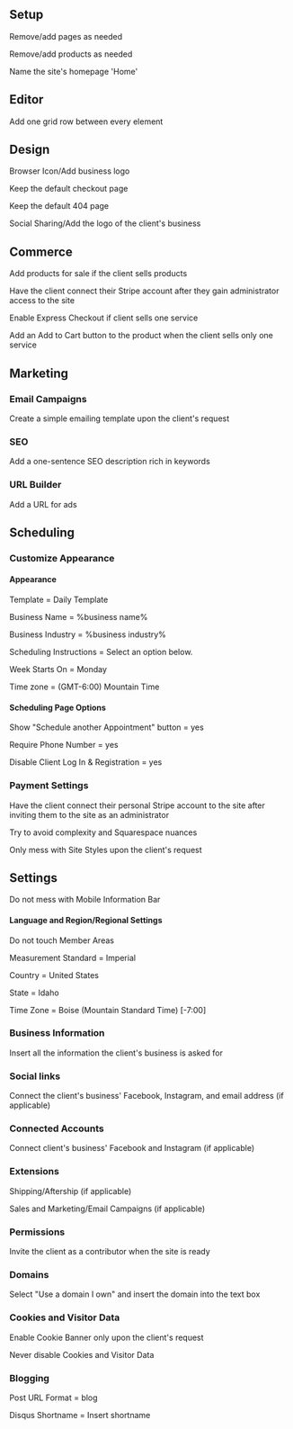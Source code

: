 ## Setup

Remove/add pages as needed

Remove/add products as needed

Name the site's homepage 'Home'

## Editor

Add one grid row between every element

## Design

Browser Icon/Add business logo

Keep the default checkout page

Keep the default 404 page

Social Sharing/Add the logo of the client's business

## Commerce

Add products for sale if the client sells products

Have the client connect their Stripe account after they gain administrator access to the site

Enable Express Checkout if client sells one service

Add an Add to Cart button to the product when the client sells only one service

## Marketing

### Email Campaigns

Create a simple emailing template upon the client's request

### SEO

Add a one-sentence SEO description rich in keywords

### URL Builder

Add a URL for ads 

## Scheduling

### Customize Appearance

#### Appearance

Template = Daily Template

Business Name = %business name%

Business Industry = %business industry%

Scheduling Instructions = Select an option below.

Week Starts On = Monday

Time zone = (GMT-6:00) Mountain Time

#### Scheduling Page Options

Show "Schedule another Appointment" button = yes

Require Phone Number = yes

Disable Client Log In & Registration = yes

### Payment Settings

Have the client connect their personal Stripe account to the site after inviting them to the site as an administrator

Try to avoid complexity and Squarespace nuances

Only mess with Site Styles upon the client's request

## Settings

Do not mess with Mobile Information Bar

#### Language and Region/Regional Settings

Do not touch Member Areas

Measurement Standard = Imperial

Country = United States

State = Idaho

Time Zone = Boise (Mountain Standard Time) [-7:00]

### Business Information

Insert all the information the client's business is asked for

### Social links

Connect the client's business' Facebook, Instagram, and email address (if applicable)

### Connected Accounts

Connect client's business' Facebook and Instagram (if applicable)

### Extensions

Shipping/Aftership (if applicable)

Sales and Marketing/Email Campaigns (if applicable)

### Permissions

Invite the client as a contributor when the site is ready

### Domains

Select "Use a domain I own" and insert the domain into the text box

### Cookies and Visitor Data

Enable Cookie Banner only upon the client's request

Never disable Cookies and Visitor Data

### Blogging

Post URL Format = blog

Disqus Shortname = Insert shortname


